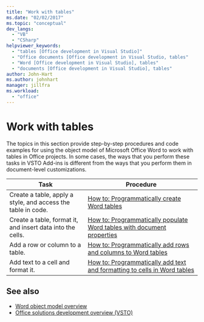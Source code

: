```yaml
---
title: "Work with tables"
ms.date: "02/02/2017"
ms.topic: "conceptual"
dev_langs:
  - "VB"
  - "CSharp"
helpviewer_keywords:
  - "tables [Office development in Visual Studio]"
  - "Office documents [Office development in Visual Studio, tables"
  - "Word [Office development in Visual Studio], tables"
  - "documents [Office development in Visual Studio], tables"
author: John-Hart
ms.author: johnhart
manager: jillfra
ms.workload:
  - "office"
---
```

# Work with tables
  The topics in this section provide step-by-step procedures and code examples for using the object model of Microsoft Office Word to work with tables in Office projects. In some cases, the ways that you perform these tasks in VSTO Add-ins is different from the ways that you perform them in document-level customizations.

|Task|Procedure|
|----------|---------------|
|Create a table, apply a style, and access the table in code.|[How to: Programmatically create Word tables](../vsto/how-to-programmatically-create-word-tables.md)|
|Create a table, format it, and insert data into the cells.|[How to: Programmatically populate Word tables with document properties](../vsto/how-to-programmatically-populate-word-tables-with-document-properties.md)|
|Add a row or column to a table.|[How to: Programmatically add rows and columns to Word tables](../vsto/how-to-programmatically-add-rows-and-columns-to-word-tables.md)|
|Add text to a cell and format it.|[How to: Programmatically add text and formatting to cells in Word tables](../vsto/how-to-programmatically-add-text-and-formatting-to-cells-in-word-tables.md)|

## See also
- [Word object model overview](../vsto/word-object-model-overview.md)
- [Office solutions development overview &#40;VSTO&#41;](../vsto/office-solutions-development-overview-vsto.md)
